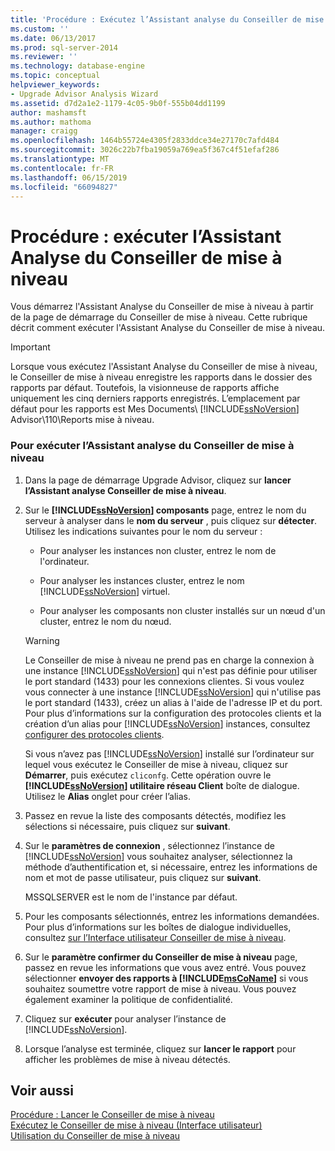 ```yaml
---
title: 'Procédure : Exécutez l’Assistant analyse du Conseiller de mise à niveau | Microsoft Docs'
ms.custom: ''
ms.date: 06/13/2017
ms.prod: sql-server-2014
ms.reviewer: ''
ms.technology: database-engine
ms.topic: conceptual
helpviewer_keywords:
- Upgrade Advisor Analysis Wizard
ms.assetid: d7d2a1e2-1179-4c05-9b0f-555b04dd1199
author: mashamsft
ms.author: mathoma
manager: craigg
ms.openlocfilehash: 1464b55724e4305f2833ddce34e27170c7afd484
ms.sourcegitcommit: 3026c22b7fba19059a769ea5f367c4f51efaf286
ms.translationtype: MT
ms.contentlocale: fr-FR
ms.lasthandoff: 06/15/2019
ms.locfileid: "66094827"
---
```

# <a name="how-to-run-the-upgrade-advisor-analysis-wizard"></a>Procédure : exécuter l’Assistant Analyse du Conseiller de mise à niveau
  Vous démarrez l'Assistant Analyse du Conseiller de mise à niveau à partir de la page de démarrage du Conseiller de mise à niveau. Cette rubrique décrit comment exécuter l'Assistant Analyse du Conseiller de mise à niveau.  
  
> [!IMPORTANT]
>  Lorsque vous exécutez l'Assistant Analyse du Conseiller de mise à niveau, le Conseiller de mise à niveau enregistre les rapports dans le dossier des rapports par défaut. Toutefois, la visionneuse de rapports affiche uniquement les cinq derniers rapports enregistrés. L’emplacement par défaut pour les rapports est Mes Documents\\ [!INCLUDE[ssNoVersion](../../includes/ssnoversion-md.md)] Advisor\110\Reports mise à niveau.  
  
### <a name="to-run-the-upgrade-advisor-analysis-wizard"></a>Pour exécuter l’Assistant analyse du Conseiller de mise à niveau  
  
1.  Dans la page de démarrage Upgrade Advisor, cliquez sur **lancer l’Assistant analyse Conseiller de mise à niveau**.  
  
2.  Sur le  **[!INCLUDE[ssNoVersion](../../includes/ssnoversion-md.md)] composants** page, entrez le nom du serveur à analyser dans le **nom du serveur** , puis cliquez sur **détecter**. Utilisez les indications suivantes pour le nom du serveur :  
  
    -   Pour analyser les instances non cluster, entrez le nom de l'ordinateur.  
  
    -   Pour analyser les instances cluster, entrez le nom [!INCLUDE[ssNoVersion](../../includes/ssnoversion-md.md)] virtuel.  
  
    -   Pour analyser les composants non cluster installés sur un nœud d'un cluster, entrez le nom du nœud.  
  
    > [!WARNING]  
    >  Le Conseiller de mise à niveau ne prend pas en charge la connexion à une instance [!INCLUDE[ssNoVersion](../../includes/ssnoversion-md.md)] qui n'est pas définie pour utiliser le port standard (1433) pour les connexions clientes. Si vous voulez vous connecter à une instance [!INCLUDE[ssNoVersion](../../includes/ssnoversion-md.md)] qui n'utilise pas le port standard (1433), créez un alias à l'aide de l'adresse IP et du port. Pour plus d’informations sur la configuration des protocoles clients et la création d’un alias pour [!INCLUDE[ssNoVersion](../../includes/ssnoversion-md.md)] instances, consultez [configurer des protocoles clients](../../database-engine/configure-windows/configure-client-protocols.md).  
    >   
    >  Si vous n’avez pas [!INCLUDE[ssNoVersion](../../includes/ssnoversion-md.md)] installé sur l’ordinateur sur lequel vous exécutez le Conseiller de mise à niveau, cliquez sur **Démarrer**, puis exécutez `cliconfg`. Cette opération ouvre le  **[!INCLUDE[ssNoVersion](../../includes/ssnoversion-md.md)] utilitaire réseau Client** boîte de dialogue. Utilisez le **Alias** onglet pour créer l’alias.  
  
3.  Passez en revue la liste des composants détectés, modifiez les sélections si nécessaire, puis cliquez sur **suivant**.  
  
4.  Sur le **paramètres de connexion** , sélectionnez l’instance de [!INCLUDE[ssNoVersion](../../includes/ssnoversion-md.md)] vous souhaitez analyser, sélectionnez la méthode d’authentification et, si nécessaire, entrez les informations de nom et mot de passe utilisateur, puis cliquez sur **suivant**.  
  
     MSSQLSERVER est le nom de l'instance par défaut.  
  
5.  Pour les composants sélectionnés, entrez les informations demandées. Pour plus d’informations sur les boîtes de dialogue individuelles, consultez [sur l’Interface utilisateur Conseiller de mise à niveau](../../../2014/sql-server/install/upgrade-advisor-user-interface-reference.md).  
  
6.  Sur le **paramètre confirmer du Conseiller de mise à niveau** page, passez en revue les informations que vous avez entré. Vous pouvez sélectionner **envoyer des rapports à [!INCLUDE[msCoName](../../includes/msconame-md.md)]**  si vous souhaitez soumettre votre rapport de mise à niveau. Vous pouvez également examiner la politique de confidentialité.  
  
7.  Cliquez sur **exécuter** pour analyser l’instance de [!INCLUDE[ssNoVersion](../../includes/ssnoversion-md.md)].  
  
8.  Lorsque l’analyse est terminée, cliquez sur **lancer le rapport** pour afficher les problèmes de mise à niveau détectés.  
  
## <a name="see-also"></a>Voir aussi  
 [Procédure : Lancer le Conseiller de mise à niveau](../../../2014/sql-server/install/how-to-launch-upgrade-advisor.md)   
 [Exécutez le Conseiller de mise à niveau &#40;Interface utilisateur&#41;](../../../2014/sql-server/install/running-upgrade-advisor-user-interface.md)   
 [Utilisation du Conseiller de mise à niveau](../../../2014/sql-server/install/working-with-upgrade-advisor.md)  
  
  
